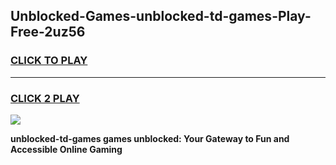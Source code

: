 
## Unblocked-Games-unblocked-td-games-Play-Free-2uz56
<h3>
<a href="https://premium76.site?title=unblocked-td-games&ref=20A">CLICK TO PLAY</a></h3>
<hr>

<h3>
<a href="https://premium76.site?title=unblocked-td-games&ref=20A">CLICK 2 PLAY</a>
  
</h3>

<a href="https://premium76.site?title=unblocked-td-games&ref=20A"><img src="https://clearcache.store/games.png"></a>


**unblocked-td-games games unblocked: Your Gateway to Fun and Accessible Online Gaming**
